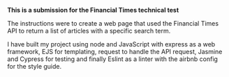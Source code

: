 **This is a submission for the Financial Times technical test**

The instructions were to create a web page that used the Financial Times API to return a list of articles with a specific search term.

I have built my project using node and JavaScript with express as a web framework, EJS for templating, request to handle the API request, Jasmine and Cypress for testing and finally Eslint as a linter with the airbnb config for the style guide.  
